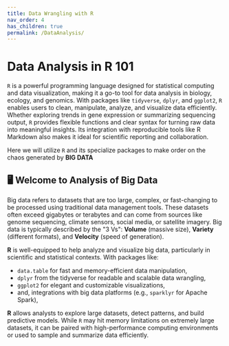 ```yaml
---
title: Data Wrangling with R
nav_order: 4
has_children: true
permalink: /DataAnalysis/
---
```


# Data Analysis in R 101
`R` is a powerful programming language designed for statistical computing and data visualization, making it a go-to tool for data analysis in biology, ecology, and genomics. With packages like `tidyverse`, `dplyr`, and `ggplot2`, `R` enables users to clean, manipulate, analyze, and visualize data efficiently. Whether exploring trends in gene expression or summarizing sequencing output, `R` provides flexible functions and clear syntax for turning raw data into meaningful insights. Its integration with reproducible tools like R Markdown also makes it ideal for scientific reporting and collaboration.

Here we will utilize `R` and its specialize packages to make order on the chaos generated by **BIG DATA**

## 🖥️ Welcome to Analysis of Big Data
Big data refers to datasets that are too large, complex, or fast-changing to be processed using traditional data management tools. These datasets often exceed gigabytes or terabytes and can come from sources like genome sequencing, climate sensors, social media, or satellite imagery. Big data is typically described by the "3 Vs": **Volume** (massive size), **Variety** (different formats), and **Velocity** (speed of generation).

**R** is well-equipped to help analyze and visualize big data, particularly in scientific and statistical contexts. With packages like:
- `data.table` for fast and memory-efficient data manipulation,
- `dplyr` from the tidyverse for readable and scalable data wrangling,
- `ggplot2` for elegant and customizable visualizations,
- and, integrations with big data platforms (e.g., `sparklyr` for Apache Spark),

**R** allows analysts to explore large datasets, detect patterns, and build predictive models. While `R` may hit memory limitations on extremely large datasets, it can be paired with high-performance computing environments or used to sample and summarize data efficiently.